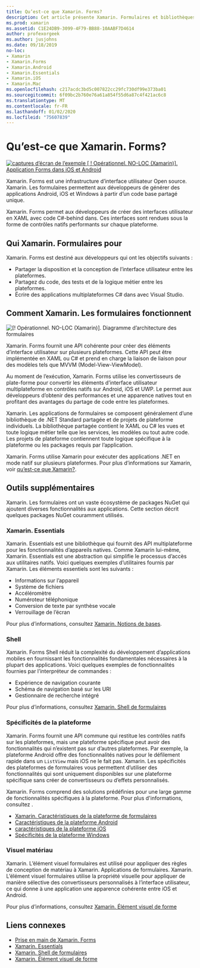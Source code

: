 ```yaml
---
title: Qu’est-ce que Xamarin. Forms?
description: Cet article présente Xamarin. Formulaires et bibliothèques associées.
ms.prod: xamarin
ms.assetid: C1E24DB9-3099-4F79-BB88-10AABF7D4614
author: profexorgeek
ms.author: jusjohns
ms.date: 09/18/2019
no-loc:
- Xamarin
- Xamarin.Forms
- Xamarin.Android
- Xamarin.Essentials
- Xamarin.iOS
- Xamarin.Mac
ms.openlocfilehash: c217acdc3bd5c007822cc29fc730df99e373ba01
ms.sourcegitcommit: 6f09bc2b760e76a61a854f55d6a87c4f421ac6c8
ms.translationtype: MT
ms.contentlocale: fr-FR
ms.lasthandoff: 01/02/2020
ms.locfileid: "75607839"
---
```

# <a name="what-is-opno-locxamarinforms"></a>Qu’est-ce que Xamarin. Forms?

[![captures d’écran de l’exemple [ ! Opérationnel. NO-LOC (Xamarin)]. Application Forms dans iOS et Android](what-is-xamarin-forms-images/xamarin-forms-app-cropped.png)](what-is-xamarin-forms-images/xamarin-forms-app.png#lightbox)

Xamarin. Forms est une infrastructure d’interface utilisateur Open source. Xamarin. Les formulaires permettent aux développeurs de générer des applications Android, iOS et Windows à partir d’un code base partagé unique.

Xamarin. Forms permet aux développeurs de créer des interfaces utilisateur en XAML avec code C#-behind dans. Ces interfaces sont rendues sous la forme de contrôles natifs performants sur chaque plateforme.

## <a name="who-opno-locxamarinforms-is-for"></a>Qui Xamarin. Formulaires pour

Xamarin. Forms est destiné aux développeurs qui ont les objectifs suivants :

- Partager la disposition et la conception de l’interface utilisateur entre les plateformes.
- Partagez du code, des tests et de la logique métier entre les plateformes.
- Écrire des applications multiplateformes C# dans avec Visual Studio.

## <a name="how-opno-locxamarinforms-works"></a>Comment Xamarin. Les formulaires fonctionnent

![[! Opérationnel. NO-LOC (Xamarin)]. Diagramme d’architecture des formulaires](what-is-xamarin-forms-images/xamarin-forms-architecture.png)

Xamarin. Forms fournit une API cohérente pour créer des éléments d’interface utilisateur sur plusieurs plateformes. Cette API peut être implémentée en XAML ou C# et prend en charge la liaison de liaison pour des modèles tels que MVVM (Model-View-ViewModel).

Au moment de l’exécution, Xamarin. Forms utilise les convertisseurs de plate-forme pour convertir les éléments d’interface utilisateur multiplateforme en contrôles natifs sur Android, iOS et UWP. Le permet aux développeurs d’obtenir des performances et une apparence natives tout en profitant des avantages du partage de code entre les plateformes.

Xamarin. Les applications de formulaires se composent généralement d’une bibliothèque de .NET Standard partagée et de projets de plateforme individuels. La bibliothèque partagée contient le XAML ou C# les vues et toute logique métier telle que les services, les modèles ou tout autre code. Les projets de plateforme contiennent toute logique spécifique à la plateforme ou les packages requis par l’application.

Xamarin. Forms utilise Xamarin pour exécuter des applications .NET en mode natif sur plusieurs plateformes. Pour plus d’informations sur Xamarin, voir [qu’est-ce que Xamarin?](~/get-started/what-is-xamarin.md).

## <a name="additional-tools"></a>Outils supplémentaires

Xamarin. Les formulaires ont un vaste écosystème de packages NuGet qui ajoutent diverses fonctionnalités aux applications. Cette section décrit quelques packages NuGet couramment utilisés.

### <a name="opno-locxamarinessentials"></a>Xamarin. Essentials

Xamarin. Essentials est une bibliothèque qui fournit des API multiplateforme pour les fonctionnalités d’appareils natives. Comme Xamarin lui-même, Xamarin. Essentials est une abstraction qui simplifie le processus d’accès aux utilitaires natifs. Voici quelques exemples d’utilitaires fournis par Xamarin. Les éléments essentiels sont les suivants :

- Informations sur l’appareil
- Système de fichiers
- Accéléromètre
- Numéroteur téléphonique
- Conversion de texte par synthèse vocale
- Verrouillage de l’écran

Pour plus d’informations, consultez [Xamarin. Notions de bases](~/essentials/index.md).

### <a name="shell"></a>Shell

Xamarin. Forms Shell réduit la complexité du développement d’applications mobiles en fournissant les fonctionnalités fondamentales nécessaires à la plupart des applications. Voici quelques exemples de fonctionnalités fournies par l’interpréteur de commandes :

- Expérience de navigation courante
- Schéma de navigation basé sur les URI
- Gestionnaire de recherche intégré

Pour plus d’informations, consultez [Xamarin. Shell de formulaires](~/xamarin-forms/app-fundamentals/shell/index.md)

### <a name="platform-specifics"></a>Spécificités de la plateforme

Xamarin. Forms fournit une API commune qui restitue les contrôles natifs sur les plateformes, mais une plateforme spécifique peut avoir des fonctionnalités qui n’existent pas sur d’autres plateformes. Par exemple, la plateforme Android offre des fonctionnalités natives pour le défilement rapide dans un `ListView` mais iOS ne le fait pas. Xamarin. Les spécificités des plateformes de formulaires vous permettent d’utiliser des fonctionnalités qui sont uniquement disponibles sur une plateforme spécifique sans créer de convertisseurs ou d’effets personnalisés.

Xamarin. Forms comprend des solutions prédéfinies pour une large gamme de fonctionnalités spécifiques à la plateforme. Pour plus d'informations, consultez .

- [Xamarin. Caractéristiques de la plateforme de formulaires](~/xamarin-forms/platform/platform-specifics/index.md)
- [Caractéristiques de la plateforme Android](~/xamarin-forms/platform/android/index.md)
- [caractéristiques de la plateforme iOS](~/xamarin-forms/platform/ios/index.md)
- [Spécificités de la plateforme Windows](~/xamarin-forms/platform/windows/index.md)

### <a name="material-visual"></a>Visuel matériau

Xamarin. L’élément visuel formulaires est utilisé pour appliquer des règles de conception de matériau à Xamarin. Applications de formulaires. Xamarin. L’élément visuel formulaires utilise la propriété visuelle pour appliquer de manière sélective des convertisseurs personnalisés à l’interface utilisateur, ce qui donne à une application une apparence cohérente entre iOS et Android.

Pour plus d’informations, consultez [Xamarin. Élément visuel de forme](~/xamarin-forms/user-interface/visual/material-visual.md)

## <a name="related-links"></a>Liens connexes

- [Prise en main de Xamarin. Forms](~/xamarin-forms/index.yml)
- [Xamarin. Essentials](~/essentials/index.md)
- [Xamarin. Shell de formulaires](~/xamarin-forms/app-fundamentals/shell/index.md)
- [Xamarin. Élément visuel de forme](~/xamarin-forms/user-interface/visual/material-visual.md)
